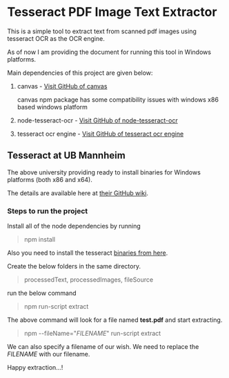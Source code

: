 # Tesseract PDF Image Text Extractor

This is a simple tool to extract text from scanned pdf images using tesseract OCR as the OCR engine.

As of now I am providing the document for running this tool in Windows platforms.

Main dependencies of this project are given below:

1. canvas - [Visit GitHub of canvas](https://github.com/Automattic/node-canvas)

    canvas npm package has some compatibility issues with windows x86 based windows platform

2. node-tesseract-ocr - [Visit GitHub of node-tesseract-ocr](https://github.com/zapolnoch/node-tesseract-ocr)

3. tesseract ocr engine - [Visit GitHub of tesseract ocr engine](https://github.com/tesseract-ocr/tesseract)

## Tesseract at UB Mannheim

The above university providing ready to install binaries for Windows platforms (both x86 and x64).

The details are available here at [their GitHub wiki](https://github.com/UB-Mannheim/tesseract/wiki).


### Steps to run the project

Install all of the node dependencies by running
>npm install

Also you need to install the tesseract [binaries from here](https://github.com/UB-Mannheim/tesseract/wiki).


Create the below folders in the same directory.

>processedText,
>processedImages,
>fileSource

run the below command

>npm run-script extract

The above command will look for a file named **test.pdf** and start extracting.

 >npm  --fileName="_FILENAME_" run-script extract

 We can also specify a filename of our wish. We need to replace the _FILENAME_ with our filename.

Happy extraction...!

